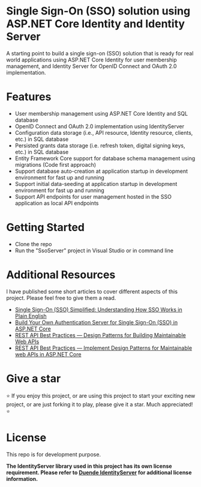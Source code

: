 # Single Sign-On (SSO) solution using ASP.NET Core Identity and Identity Server
A starting point to build a single sign-on (SSO) solution that is ready for real world applications using ASP.NET Core Identity for user membership management, and Identity Server for OpenID Connect and OAuth 2.0 implementation.

# Features
* User membership management using ASP.NET Core Identity and SQL database
* OpenID Connect and OAuth 2.0 implementation using IdentityServer
* Configuration data storage (i.e., API resource, Identity resource, clients, etc.) in SQL database
* Persisted grants data storage (i.e. refresh token, digital signing keys, etc.) in SQL database
* Entity Framework Core support for database schema management using migrations (Code first approach)
* Support database auto-creation at application startup in development environment for fast up and running
* Support initial data-seeding at application startup in development environment for fast up and running
* Support API endpoints for user management hosted in the SSO application as local API endpoints

# Getting Started
* Clone the repo
* Run the "SsoServer" project in Visual Studio or in command line

# Additional Resources
I have published some short articles to cover different aspects of this project. Please feel free to give them a read.

* [Single Sign-On (SSO) Simplified: Understanding How SSO Works in Plain English](https://medium.com/geekculture/single-sign-on-sso-simplified-understanding-how-sso-works-in-plain-english-7d5739d23aeb)
* [Build Your Own Authentication Server for Single Sign-On (SSO) in ASP.NET Core](https://medium.com/@shawn-shi/build-your-own-single-sign-on-sso-server-in-asp-net-core-4344f6b390d1)
* [REST API Best Practices — Design Patterns for Building Maintainable Web APIs](https://shawn-shi.medium.com/rest-api-best-practices-design-patterns-for-building-maintainable-web-apis-in-asp-net-core-b95addad084)
* [REST API Best Practices — Implement Design Patterns for Maintainable web APIs in ASP.NET Core](https://shawn-shi.medium.com/rest-api-best-practices-implement-design-patterns-for-maintainable-web-apis-in-asp-net-core-4b9118df39a)

# Give a star
:star: If you enjoy this project, or are using this project to start your exciting new project, or are just forking it to play, please give it a star. Much appreciated! :star: 

# License
This repo is for development purpose.

**The IdentityServer library used in this project has its own license requirement. Please refer to [Duende IdentityServer](https://duendesoftware.com/products/identityserver) for additional license information.**
